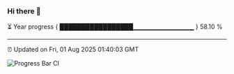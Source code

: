 ### Hi there 👋

⏳ Year progress { █████████████████▁▁▁▁▁▁▁▁▁▁▁▁▁ } 58.10 %

---

⏰ Updated on Fri, 01 Aug 2025 01:40:03 GMT

![Progress Bar CI](https://github.com/liununu/liununu/workflows/Progress%20Bar%20CI/badge.svg)
